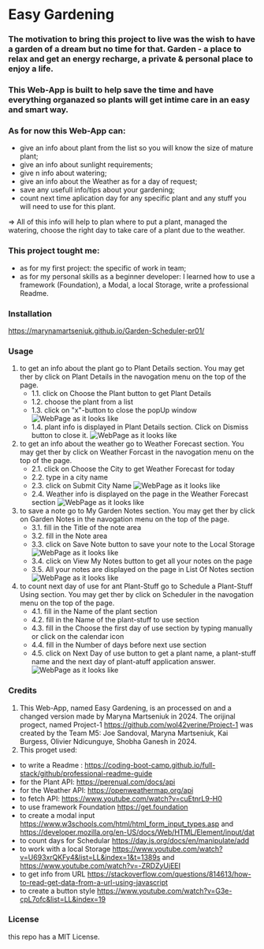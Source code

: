 # Easy Gardening

### The motivation to bring this project to live was the wish to have a garden of a dream but no time for that. Garden - a place to relax and get an energy recharge, a private & personal place to enjoy a life.

### This Web-App is built to help save the time and have everything organazed so plants will get intime care in an easy and smart way.

### As for now this Web-App can:
- give an info about plant from the list so you will know the size of mature plant; 
- give an info about sunlight requirements;
- give n info about watering;
- give an info about the Weather as for a day of request; 
- save any usefull info/tips about your gardening;
- count next time aplication day for any specific plant and any stuff you will need to use for this plant.

=> All of this info will help to plan where to put a plant, managed the watering, choose the right day to take care of a plant due to the weather.

### This project tought me:
- as for my first project: the specific of work in team;
- as for my personal skills as a beginner developer: I learned how to use a framework (Foundation), a Modal, a local Storage, write a professional Readme.

### Installation
https://marynamartseniuk.github.io/Garden-Scheduler-pr01/

### Usage
1. to get an info about the plant go to Plant Details section. You may get ther by click on Plant Details in the navogation menu on the top of the page.
    - 1.1. click on Choose the Plant button to get Plant Details
    - 1.2. choose the plant from a list
    - 1.3. click on "x"-button to close the popUp window
      ![WebPage as it looks like](https://github.com/MarynaMartseniuk/Garden-Scheduler-pr01/blob/main/Assets/images/getPlantInfo.jpg)
    - 1.4. plant info is displayed in Plant Details section. Click on Dismiss button to close it.
      ![WebPage as it looks like](https://github.com/MarynaMartseniuk/Garden-Scheduler-pr01/blob/main/Assets/images/displayPlantInfo.jpg)
2. to get an info about the weather go to Weather Forecast section. You may get ther by click on Weather Forcast in the navogation menu on the top of the page.
    - 2.1. click on Choose the City to get Weather Forecast for today
    - 2.2. type in a city name
    - 2.3. click on Submit City Name
      ![WebPage as it looks like](https://github.com/MarynaMartseniuk/Garden-Scheduler-pr01/blob/main/Assets/images/getWeather.jpg)
    - 2.4. Weather info is displayed on the page in the Weather Forecast section
      ![WebPage as it looks like](https://github.com/MarynaMartseniuk/Garden-Scheduler-pr01/blob/main/Assets/images/displayWeather.jpg)
3. to save a note go to My Garden Notes section. You may get ther by click on Garden Notes in the navogation menu on the top of the page.
    - 3.1. fill in the Title of the note area
    - 3.2. fill in the Note area
    - 3.3. click on Save Note button to save your note to the Local Storage
     ![WebPage as it looks like](https://github.com/MarynaMartseniuk/Garden-Scheduler-pr01/blob/main/Assets/images/putGardenNote.jpg)
    - 3.4. click on View My Notes button to get all your notes on the page
    - 3.5. All your notes are displayed on the page in List Of Notes section
     ![WebPage as it looks like](https://github.com/MarynaMartseniuk/Garden-Scheduler-pr01/blob/main/Assets/images/listGardenNote.jpg)
4. to count next day of use for ant Plant-Stuff go to Schedule a Plant-Stuff Using section. You may get ther by click on Scheduler in the navogation menu on the top of the page.
    - 4.1. fill in the Name of the plant section
    - 4.2. fill in the Name of the plant-stuff to use section
    - 4.3. fill in the Choose the first day of use section by typing manually or click on the calendar icon
    - 4.4. fill in the Number of days before next use section
    - 4.5. click on Next Day of use button to get a plant name, a plant-stuff name and the next day of plant-atuff application answer.
      ![WebPage as it looks like](https://github.com/MarynaMartseniuk/Garden-Scheduler-pr01/blob/main/Assets/images/putSchdl.jpg)
### Credits

1. This Web-App, named Easy Gardening, is an processed on and a changed version made by Maryna Martseniuk in 2024. The orijinal progect, named Project-1 https://github.com/wol42verine/Project-1 was created by the Team M5: Joe Sandoval, Maryna Martseniuk, Kai Burgess, Olivier Ndicunguye, Shobha Ganesh in  2024. 
2. This proget used:
- to write a Readme : https://coding-boot-camp.github.io/full-stack/github/professional-readme-guide
- for the Plant API: https://perenual.com/docs/api
- for the Weather API: https://openweathermap.org/api
- to fetch API: https://www.youtube.com/watch?v=cuEtnrL9-H0 
- to use framework Foundation https://get.foundation
- to create a modal input  https://www.w3schools.com/html/html_form_input_types.asp and https://developer.mozilla.org/en-US/docs/Web/HTML/Element/input/dat
- to count days for Schedular https://day.js.org/docs/en/manipulate/add
- to work with a local Storage https://www.youtube.com/watch?v=U693xrQKFy4&list=LL&index=1&t=1389s and https://www.youtube.com/watch?v=-ZRDZyUjEEI
- to get info from URL https://stackoverflow.com/questions/814613/how-to-read-get-data-from-a-url-using-javascript
- to create a button style https://www.youtube.com/watch?v=G3e-cpL7ofc&list=LL&index=19

### License
this repo has a MIT License.

